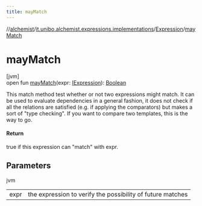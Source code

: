 ```yaml
---
title: mayMatch
---
```

//[alchemist](../../../index.html)/[it.unibo.alchemist.expressions.implementations](../index.html)/[Expression](index.html)/[mayMatch](may-match.html)



# mayMatch



[jvm]\
open fun [mayMatch](may-match.html)(expr: [IExpression](../../it.unibo.alchemist.expressions.interfaces/-i-expression/index.html)): [Boolean](https://kotlinlang.org/api/latest/jvm/stdlib/kotlin/-boolean/index.html)



This match method test whether or not two expressions might match. It can be used to evaluate dependencies in a general fashion, it does not check if all the relations are satisfied (e.g. if applying the comparators) but makes a sort of "type checking". If you want to compare two templates, this is the way to go.



#### Return



true if this expression can "match" with expr.



## Parameters


jvm

| | |
|---|---|
| expr | the expression to verify the possibility of future matches |




